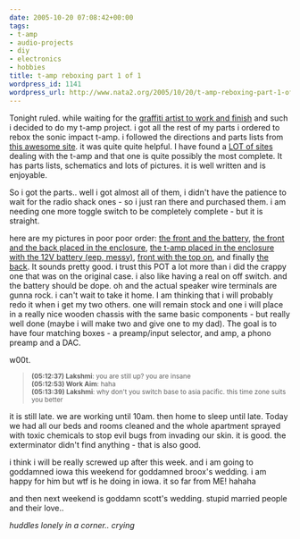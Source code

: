 ```yaml
---
date: 2005-10-20 07:08:42+00:00
tags:
- t-amp
- audio-projects
- diy
- electronics
- hobbies
title: t-amp reboxing part 1 of 1
wordpress_id: 1141
wordpress_url: http://www.nata2.org/2005/10/20/t-amp-reboxing-part-1-of-1/
---
```


Tonight ruled. while waiting for the <a href="http://www.yayhooray.com/thread/60504/skinnyCorp-gets-fancied-up-LIVE">graffiti artist to work and finish</a> and such i decided to do my t-amp project.  i got all the rest of my parts i ordered to rebox the sonic impact t-amp.  i followed the directions and parts lists from <a href="http://members.tripod.com/talkgarden/sonic_impact_5066.htm">this awesome site</a>. it was quite quite helpful. I have found a <a href="http://del.icio.us/nata2/t-amp">LOT of sites</a> dealing with the t-amp and that one is quite possibly the most complete.  It has parts lists, schematics and lots of pictures. it is well written and is enjoyable. 

So i got the parts.. well i got almost all of them, i didn't have the patience to wait for the radio shack ones - so i just ran there and purchased them. i am needing one more toggle switch to be completely complete - but it is straight. 

here are my pictures in poor poor order:  <a href="http://www.nata2.org/photolog/?i=0&image=0&dn=201020050138&fn=Nokia7610(583).jpg">the front and the battery</a>,  <a href="http://www.nata2.org/photolog/?i=0&image=0&dn=201020050504&fn=Nokia7610(588).jpg">the front and the back placed in the enclosure</a>, <a href="http://www.nata2.org/photolog/?i=0&image=0&dn=201020050504&fn=Nokia7610(589).jpg"> the t-amp placed in the enclosure with the 12V battery (eep, messy)</a>, <a href="http://www.nata2.org/photolog/?i=0&image=0&dn=201020050504&fn=Nokia7610(591).jpg">front with the top on</a>, and finally <a href="http://www.nata2.org/photolog/?i=0&image=0&dn=201020050504&fn=Nokia7610(592).jpg">the back</a>. It sounds pretty good. i trust this POT a lot more than i did the crappy one that was on the original case. i also like having a real on off switch. and the battery should be dope. oh and the actual speaker wire terminals are gunna rock. i can't wait to take it home. I am thinking that i will probably redo it when i get my two others. one will remain stock and one i will place in a really nice wooden chassis with the same basic components - but really well done (maybe i will make two and give one to my dad). The goal is to have four matching boxes - a preamp/input selector, and amp, a phono preamp and a DAC. 

w00t. 

<blockquote>
<small>
<b>(05:12:37) Lakshmi</b>: you are still up? you are insane <br />
<b>(05:12:53) Work Aim</b>: haha <br />
<b>(05:13:39) Lakshmi</b>: why don't you switch base to asia pacific. this time zone suits you better<br />
</small>
</blockquote>

it is still late. we are working until 10am. then home to sleep until late. Today we had all our beds and rooms cleaned and the whole apartment sprayed with toxic chemicals to stop evil bugs from invading our skin. it is good. the exterminator didn't find anything - that is also good. 

i think i will be really screwed up after this week. and i am going to goddamned iowa this weekend for goddamned broox's wedding. i am happy for him but wtf is he doing in iowa. it so far from ME! hahaha

and then next weekend is goddamn scott's wedding. stupid married people and their love.. 

*huddles lonely in a corner.. crying*